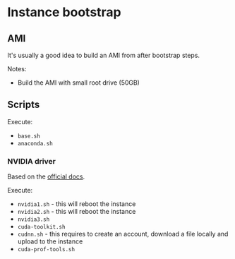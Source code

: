# Instance bootstrap

## AMI

It's usually a good idea to build an AMI from after bootstrap steps.

Notes:
- Build the AMI with small root drive (50GB)

## Scripts

Execute:

- `base.sh`
- `anaconda.sh`

### NVIDIA driver

Based on the [official docs](http://docs.aws.amazon.com/AWSEC2/latest/UserGuide/accelerated-computing-instances.html#install-nvidia-driver).

Execute:
- `nvidia1.sh` - this will reboot the instance
- `nvidia2.sh` - this will reboot the instance
- `nvidia3.sh`
- `cuda-toolkit.sh`
- `cudnn.sh`  - this requires to create an account, download a file locally and upload to the instance
- `cuda-prof-tools.sh`
